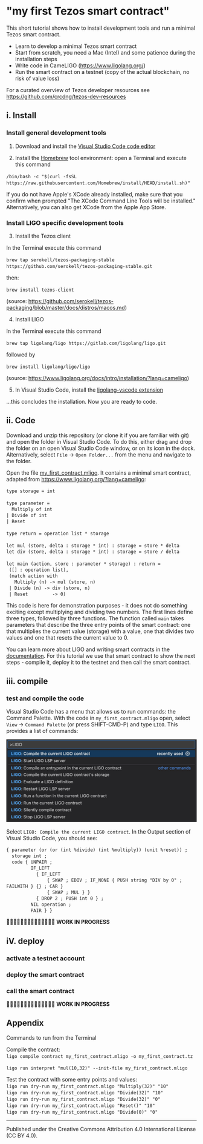 # "my first Tezos smart contract"

This short tutorial shows how to install development tools and run a minimal Tezos smart contract. 

- Learn to develop a minimal Tezos smart contract 
- Start from scratch, you need a Mac (Intel) and some patience during the installation steps
- Write code in CameLIGO (https://www.ligolang.org/)
- Run the smart contract on a testnet (copy of the actual blockchain, no risk of value loss)

For a curated overview of Tezos developer resources see https://github.com/crcdng/tezos-dev-resources

## i. Install

### Install general development tools 

1. Download and install the [Visual Studio Code code editor](https://code.visualstudio.com/)

2. Install the [Homebrew](https://brew.sh/) tool environment: open a Terminal and execute this command 

`/bin/bash -c "$(curl -fsSL https://raw.githubusercontent.com/Homebrew/install/HEAD/install.sh)"`

If you do not have Apple's XCode already installed, make sure that you confirm when prompted "The XCode Command Line Tools will be installed." Alternatively, you can also get XCode from the Apple App Store.

### Install LIGO specific development tools 

3. Install the Tezos client 

In the Terminal execute this command 

`brew tap serokell/tezos-packaging-stable https://github.com/serokell/tezos-packaging-stable.git`

then:

`brew install tezos-client`

(source: https://github.com/serokell/tezos-packaging/blob/master/docs/distros/macos.md)

4. Install LIGO 

In the Terminal execute this command 

`brew tap ligolang/ligo https://gitlab.com/ligolang/ligo.git`

followed by

`brew install ligolang/ligo/ligo`

(source: https://www.ligolang.org/docs/intro/installation/?lang=cameligo)

5. In Visual Studio Code, install the [ligolang-vscode extension](https://marketplace.visualstudio.com/items?itemName=ligolang-publish.ligo-vscode) 

...this concludes the installation. Now you are ready to code.

## ii. Code  

Download and unzip this repository (or clone it if you are familiar with git) and open the folder in Visual Studio Code. To do this, either drag and drop the folder on an open Visual Studio Code window, or on its icon in the dock. Alternatively, select `File` -> `Open Folder...` from the menu and navigate to the folder. 

Open the file [my_first_contract.mligo](my_first_contract.mligo). It contains a minimal smart contract, adapted from https://www.ligolang.org/?lang=cameligo:

```ligo
type storage = int

type parameter =
  Multiply of int
| Divide of int
| Reset

type return = operation list * storage

let mul (store, delta : storage * int) : storage = store * delta
let div (store, delta : storage * int) : storage = store / delta
   
let main (action, store : parameter * storage) : return =
 ([] : operation list),   
 (match action with
   Multiply (n) -> mul (store, n)
 | Divide (n) -> div (store, n)
 | Reset         -> 0)
```

This code is here for demonstration purposes - it does not do something exciting except multiplying and dividing two numbers. The first lines define three types, followed by three functions. The function called `main` takes parameters that describe the three entry points of the smart contract: one that multiplies the current value (storage) with a value, one that divides two values and one that resets the current value to 0. 

You can learn more about LIGO and writing smart contracts in the [documentation](https://www.ligolang.org/docs/intro/introduction?lang=cameligo). For this tutorial we use that smart contract to show the next steps - compile it, deploy it to the testnet and then call the smart contract.

## iii. compile 

### test and compile the code 
 
Visual Studio Code has a menu that allows us to run commands: the Command Palette. With the code in `my_first_contract.mligo` open, select `View` -> `Command Palette` (or press SHIFT-CMD-P) and type `LIGO`. This provides a list of commands: 

![](images/vscode_ligo_commands.jpg)

Select `LIGO: Compile the current LIGO contract`. In the Output section of Visual Stiudio Code, you should see: 

```
{ parameter (or (or (int %divide) (int %multiply)) (unit %reset)) ;
  storage int ;
  code { UNPAIR ;
         IF_LEFT
           { IF_LEFT
               { SWAP ; EDIV ; IF_NONE { PUSH string "DIV by 0" ; FAILWITH } {} ; CAR }
               { SWAP ; MUL } }
           { DROP 2 ; PUSH int 0 } ;
         NIL operation ;
         PAIR } }
```


🚧🚧🚧🚧🚧🚧🚧🚧🚧🚧🚧🚧🚧🚧 
**WORK IN PROGRESS** 

## iV. deploy 

### activate a testnet account 

### deploy the smart contract

### call the smart contract


🚧🚧🚧🚧🚧🚧🚧🚧🚧🚧🚧🚧🚧🚧
**WORK IN PROGRESS** 


## Appendix

Commands to run from the Terminal   

Compile the contract:    
`ligo compile contract my_first_contract.mligo -o my_first_contract.tz`

`ligo run interpret "mul(10,32)" --init-file my_first_contract.mligo`

Test the contract with some entry points and values:        
`ligo run dry-run my_first_contract.mligo "Multiply(32)" "10"`        
`ligo run dry-run my_first_contract.mligo "Divide(32)" "10"`        
`ligo run dry-run my_first_contract.mligo "Divide(32)" "0"`        
`ligo run dry-run my_first_contract.mligo "Reset()" "10"`        
`ligo run dry-run my_first_contract.mligo "Divide(0)" "0"`    


---

Published under the Creative Commons Attribution 4.0 International License (CC BY 4.0).
